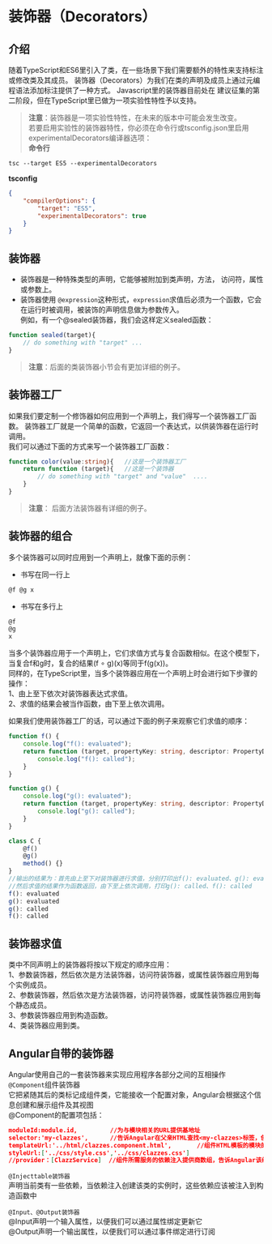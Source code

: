 # 装饰器（Decorators）  

## 介绍  
随着TypeScript和ES6里引入了类，在一些场景下我们需要额外的特性来支持标注或修改类及其成员。 装饰器（Decorators）为我们在类的声明及成员上通过元编程语法添加标注提供了一种方式。 Javascript里的装饰器目前处在 建议征集的第二阶段，但在TypeScript里已做为一项实验性特性予以支持。  
> **注意**：装饰器是一项实验性特性，在未来的版本中可能会发生改变。  
若要启用实验性的装饰器特性，你必须在命令行或tsconfig.json里启用experimentalDecorators编译器选项：  
**命令行**  
```
tsc --target ES5 --experimentalDecorators
```  
**tsconfig**  
```json
{
    "compilerOptions": {
        "target": "ES5",
        "experimentalDecorators": true
    }
}
```  

## 装饰器  
* 装饰器是一种特殊类型的声明，它能够被附加到类声明，方法， 访问符，属性或参数上。  
* 装饰器使用 `@expression`这种形式，`expression`求值后必须为一个函数，它会在运行时被调用，被装饰的声明信息做为参数传入。  
例如，有一个@sealed装饰器，我们会这样定义sealed函数：  
```typescript
function sealed(target){
    // do something with "target" ...
}
```  
> **注意**：后面的类装饰器小节会有更加详细的例子。  

## 装饰器工厂  
如果我们要定制一个修饰器如何应用到一个声明上，我们得写一个装饰器工厂函数。 装饰器工厂就是一个简单的函数，它返回一个表达式，以供装饰器在运行时调用。  
我们可以通过下面的方式来写一个装饰器工厂函数：  
```typescript
function color(value:string){   //这是一个装饰器工厂
    return function (target){   //这是一个装饰器
        // do something with "target" and "value"  ....
    }
}
```  
> **注意**： 后面方法装饰器有详细的例子。  

## 装饰器的组合  
多个装饰器可以同时应用到一个声明上，就像下面的示例：  
* 书写在同一行上  
```typescript
@f @g x
```  
* 书写在多行上  
```typescript
@f
@g
x
```  
当多个装饰器应用于一个声明上，它们求值方式与复合函数相似。在这个模型下，当复合f和g时，复合的结果(f ∘ g)(x)等同于f(g(x))。  
同样的，在TypeScript里，当多个装饰器应用在一个声明上时会进行如下步骤的操作：  
1、由上至下依次对装饰器表达式求值。  
2、求值的结果会被当作函数，由下至上依次调用。  

如果我们使用装饰器工厂的话，可以通过下面的例子来观察它们求值的顺序：  
```typescript
function f() {
    console.log("f(): evaluated");
    return function (target, propertyKey: string, descriptor: PropertyDescriptor) {
        console.log("f(): called");
    }
}

function g() {
    console.log("g(): evaluated");
    return function (target, propertyKey: string, descriptor: PropertyDescriptor) {
        console.log("g(): called");
    }
}

class C {
    @f()
    @g()
    method() {}
}
//输出的结果为：首先由上至下对装饰器进行求值，分别打印出f(): evaluated、g(): evaluated，
//然后求值的结果作为函数返回，由下至上依次调用，打印g(): called、f(): called
f(): evaluated
g(): evaluated
g(): called
f(): called
```  
## 装饰器求值  
类中不同声明上的装饰器将按以下规定的顺序应用：  
1、参数装饰器，然后依次是方法装饰器，访问符装饰器，或属性装饰器应用到每个实例成员。  
2、参数装饰器，然后依次是方法装饰器，访问符装饰器，或属性装饰器应用到每个静态成员。  
3、参数装饰器应用到构造函数。  
4、类装饰器应用到类。  

## Angular自带的装饰器
Angular使用自己的一套装饰器来实现应用程序各部分之间的互相操作  
`@Component`组件装饰器  
它把紧随其后的类标记成组件类，它能接收一个配置对象，Angular会根据这个信息创建和展示组件及其视图  
@Component的配置项包括：  
```json
moduleId:module.id,         //为与模块相关的URL提供基地址
selector:'my-clazzes',      //告诉Angular在父亲HTML查找<my-clazzes>标签，创建并插入该组件
templateUrl:'../html/clazzes.component.html',       //组件HTML模板的模块的模块相对地址
styleUrl:['../css/style.css','../css/clazzes.css']  
//provider：[ClazzService]  //组件所需服务的依赖注入提供商数组，告诉Angular该组件的构造函数需要一个ClazzService服务
```  
`@Injecttable装饰器`  
声明当前类有一些依赖，当依赖注入创建该类的实例时，这些依赖应该被注入到构造函数中  

`@Input、@Output装饰器`  
@Input声明一个输入属性，以便我们可以通过属性绑定更新它  
@Output声明一个输出属性，以便我们可以通过事件绑定进行订阅